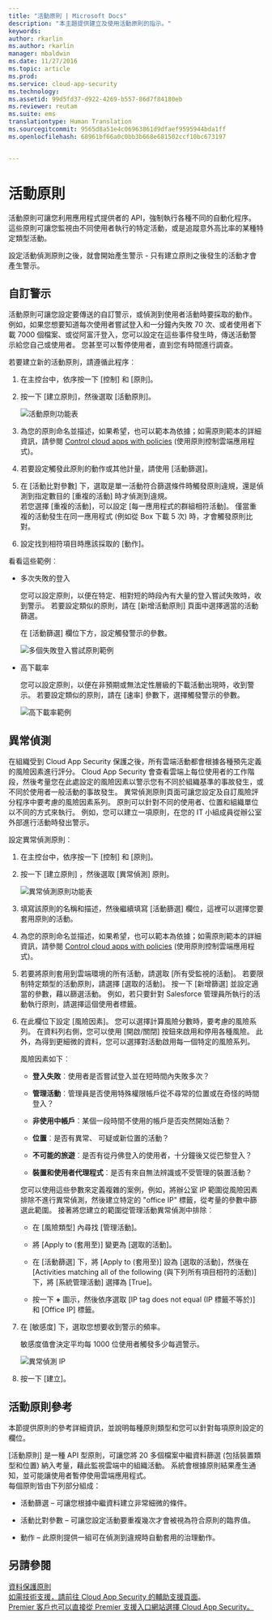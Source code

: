 ```yaml
---
title: "活動原則 | Microsoft Docs"
description: "本主題提供建立及使用活動原則的指示。"
keywords: 
author: rkarlin
ms.author: rkarlin
manager: mbaldwin
ms.date: 11/27/2016
ms.topic: article
ms.prod: 
ms.service: cloud-app-security
ms.technology: 
ms.assetid: 99d5fd37-d922-4269-b557-86d7f84180eb
ms.reviewer: reutam
ms.suite: ems
translationtype: Human Translation
ms.sourcegitcommit: 9565d8a51e4c06963861d9dfaef9595944bda1ff
ms.openlocfilehash: 68961bf66a0c0bb3b668e681502ccf10bc673197


---
```


# <a name="activity-policies"></a>活動原則
活動原則可讓您利用應用程式提供者的 API，強制執行各種不同的自動化程序。 這些原則可讓您監視由不同使用者執行的特定活動，或是追蹤意外高比率的某種特定類型活動。  
  
設定活動偵測原則之後，就會開始產生警示 - 只有建立原則之後發生的活動才會產生警示。
  
  
## <a name="custom-alerts"></a>自訂警示  
活動原則可讓您設定要傳送的自訂警示，或偵測到使用者活動時要採取的動作。 例如，如果您想要知道每次使用者嘗試登入和一分鐘內失敗 70 次、或者使用者下載 7000 個檔案、或從阿富汗登入，您可以設定在這些事件發生時，傳送活動警示給您自己或使用者。 您甚至可以暫停使用者，直到您有時間進行調查。  
  
若要建立新的活動原則，請遵循此程序︰  
  
1.  在主控台中，依序按一下 [控制] 和 [原則]。  
  
2.  按一下 [建立原則]，然後選取 [活動原則]。  
  
     ![活動原則功能表](./media/activity-policy-menu.png "activity policy menu")  
  
3.  為您的原則命名並描述，如果希望，也可以範本為依據；如需原則範本的詳細資訊，請參閱 [Control cloud apps with policies](control-cloud-apps-with-policies.md) (使用原則控制雲端應用程式)。  
  
4.  若要設定觸發此原則的動作或其他計量，請使用 [活動篩選]。  
  
5.  在 [活動比對參數] 下，選取是單一活動符合篩選條件時觸發原則違規，還是偵測到指定數目的 [重複的活動] 時才偵測到違規。  
    若您選擇 [重複的活動]，可以設定 [每一應用程式的群組相符活動]。 僅當重複的活動發生在同一應用程式 (例如從 Box 下載 5 次) 時，才會觸發原則比對。  
  
6.  設定找到相符項目時應該採取的 [動作]。  
  
看看這些範例︰  
  
-   多次失敗的登入  
  
     您可以設定原則，以便在特定、相對短的時段內有大量的登入嘗試失敗時，收到警示。 若要設定類似的原則，請在 [新增活動原則] 頁面中選擇適當的活動篩選。  
  
     在 [活動篩選] 欄位下方，設定觸發警示的參數。  
  
     ![多個失敗登入嘗試原則範例](./media/multiple-failed-log-on-attempts-policy-example.png "multiple failed log on attempts policy example")  
  
-   高下載率  
  
     您可以設定原則，以便在非預期或無法定性層級的下載活動出現時，收到警示。 若要設定類似的原則，請在 [速率] 參數下，選擇觸發警示的參數。  
  
     ![高下載率範例](./media/high-download-rate-example.png "high download rate example")  
  
## <a name="anomaly-detection"></a>異常偵測  
在組織受到 Cloud App Security 保護之後，所有雲端活動都會根據各種預先定義的風險因素進行評分。 Cloud App Security 會查看雲端上每位使用者的工作階段，然後考量您在此處設定的風險因素以警示您有不同於組織基準的事故發生，或不同於使用者一般活動的事故發生。 異常偵測原則頁面可讓您設定及自訂風險評分程序中要考慮的風險因素系列。 原則可以針對不同的使用者、位置和組織單位以不同的方式來執行。 例如，您可以建立一項原則，在您的 IT 小組成員從辦公室外部進行活動時發出警示。  
  
設定異常偵測原則︰  
  
1.  在主控台中，依序按一下 [控制] 和 [原則]。  
  
2.  按一下 [建立原則] ，然後選取 [異常偵測] 原則。  
  
     ![異常偵測原則功能表](./media/anomaly-detection-policy-menu.png "Anomaly detection policy menu")  
  
3.  填寫該原則的名稱和描述，然後繼續填寫 [活動篩選] 欄位，這裡可以選擇您要套用原則的活動。  
  
4.  為您的原則命名並描述，如果希望，也可以範本為依據；如需原則範本的詳細資訊，請參閱 [Control cloud apps with policies](control-cloud-apps-with-policies.md) (使用原則控制雲端應用程式)。  
  
5.  若要將原則套用到雲端環境的所有活動，請選取 [所有受監視的活動]。 若要限制特定類型的活動原則，請選擇 [選取的活動]。 按一下 [新增篩選] 並設定適當的參數，藉以篩選活動。 例如，若只要針對 Salesforce 管理員所執行的活動執行原則，請選擇這個使用者標籤。  
  
6.  在此欄位下設定 [風險因素]。 您可以選擇計算風險分數時，要考慮的風險系列。 在資料列右側，您可以使用 [開啟/關閉] 按鈕來啟用和停用各種風險。 此外，為得到更細微的資料，您可以選擇對活動啟用每一個特定的風險系列。  
  
     風險因素如下︰  
  
    -   **登入失敗**︰使用者是否嘗試登入並在短時間內失敗多次？  
  
    -   **管理活動**︰管理員是否使用特殊權限帳戶從不尋常的位置或在奇怪的時間登入？  
  
    -   **非使用中帳戶**︰某個一段時間不使用的帳戶是否突然開始活動？  
  
    -   **位置**︰是否有異常、 可疑或新位置的活動？  
  
    -   **不可能的旅遊**︰是否有從丹佛登入的使用者，十分鐘後又從巴黎登入？  
  
    -   **裝置和使用者代理程式**︰是否有來自無法辨識或不受管理的裝置活動？  
  
     您可以使用這些參數來定義複雜的案例，例如，將辦公室 IP 範圍從風險因素排除不進行異常偵測，然後建立特定的 "office IP" 標籤，從考量的參數中篩選此範圍。 接著將您建立的範圍從管理活動異常偵測中排除︰  
  
    -   在 [風險類型] 內尋找 [管理活動]。  
  
    -   將 [Apply to (套用至)] 變更為 [選取的活動]。  
  
    -   在 [活動篩選] 下，將 [Apply to (套用至)] 設為 [選取的活動]，然後在 [Activities matching all of the following (與下列所有項目相符的活動)] 下，將 [系統管理活動] 選擇為 [True]。  
  
    -   按一下 **+** 圖示，然後依序選取 [IP tag does not equal (IP 標籤不等於)] 和 [Office IP] 標籤。  
  
7.  在 [敏感度] 下，選取您想要收到警示的頻率。  
  
     敏感度值會決定平均每 1000 位使用者觸發多少每週警示。  
  
     ![異常偵測 IP](./media/anomaly-detection-ips.png "anomaly detection IPs")  
  
8.  按一下 [建立]。  
 
  
## <a name="activity-policy-reference"></a>活動原則參考  
本節提供原則的參考詳細資訊，並說明每種原則類型和您可以針對每項原則設定的欄位。  
  
[活動原則] 是一種 API 型原則，可讓您將 20 多個檔案中繼資料篩選 (包括裝置類型和位置) 納入考量，藉此監視雲端中的組織活動。 系統會根據原則結果產生通知，並可能讓使用者暫停使用雲端應用程式。   
每個原則皆由下列部分組成：  
  
-   活動篩選 – 可讓您根據中繼資料建立非常細微的條件。  
  
-   活動比對參數 – 可讓您設定活動要重複幾次才會被視為符合原則的臨界值。  
  
-   動作 – 此原則提供一組可在偵測到違規時自動套用的治理動作。  
## <a name="see-also"></a>另請參閱  
[資料保護原則](data-protection-policies.md)   
[如需技術支援，請前往 Cloud App Security 的輔助支援頁面](http://support.microsoft.com/oas/default.aspx?prid=16031)。   
[Premier 客戶也可以直接從 Premier 支援入口網站選擇 Cloud App Security。](https://premier.microsoft.com/)  
  
  


<!--HONumber=Nov16_HO5-->


